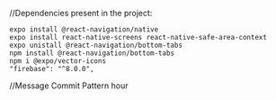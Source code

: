 //Dependencies present in the project:

    expo install @react-navigation/native
    expo install react-native-screens react-native-safe-area-context
    expo unistall @react-navigation/bottom-tabs
    npm install @react-navigation/bottom-tabs
    npm i @expo/vector-icons
    "firebase": "^8.0.0",

//Message Commit Pattern
hour
